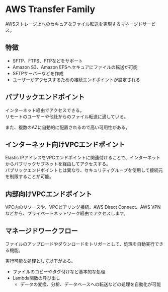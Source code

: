 # AWS Transfer Family
AWSストレージ上へのセキュアなファイル転送を実現するマネージドサービス。

## 特徴
* SFTP、FTPS、FTPなどをサポート
* Amazon S3、Amazon EFSへセキュアにファイルの転送が可能
* SFTPサーバーなどを作成
* ユーザーがアクセスするための接続エンドポイントが設定される

## パブリックエンドポイント
インターネット経由でアクセスできる。  
リモートのユーザーや他社からのファイル転送に適している。

また、複数のAZに自動的に配置されるので高い可用性がある。

## インターネット向けVPCエンドポイント
Elastic IPアドレスをVPCエンドポイントに関連付けることで、インターネットからパブリックサブネットを経由してアクセスする。  
パブリックエンドポイントとは異なり、セキュリティグループを使用して接続元を制限することが可能。

## 内部向けVPCエンドポイント
VPC内のリソースや、VPCピアリング接続、AWS Direct Connect、AWS VPNなどから、プライベートネットワーク経由でアクセスします。


## マネージドワークフロー
ファイルのアップロードやダウンロードをトリガーとして、処理を自動実行できる機能。

実行可能な処理として以下がある。　　
* ファイルのコピーやタグ付けなど基本的な処理
* Lambda関数の呼び出し
  * データの変換、分析、データベースへの転送などの処理を自動化が可能


